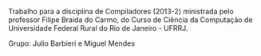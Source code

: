 Trabalho para a disciplina de Compiladores (2013-2) ministrada pelo professor Filipe Braida do Carmo, do Curso de Ciência da Computação de Universidade Federal Rural do Rio de Janeiro - UFRRJ.

Grupo: Julio Barbieri e Miguel Mendes
